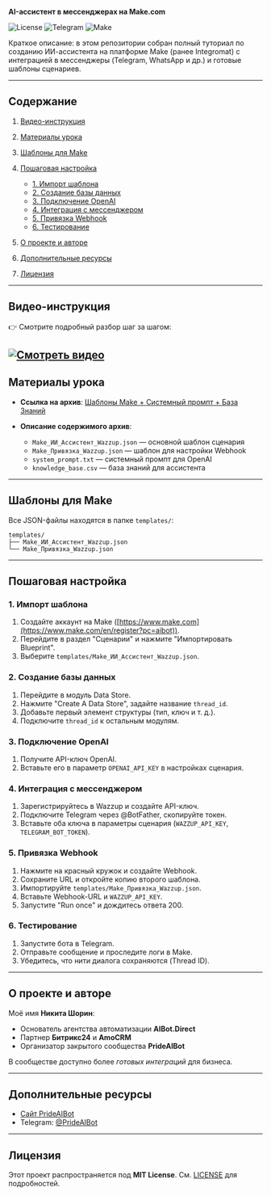 **AI-ассистент в мессенджерах на Make.com**

![License](https://img.shields.io/badge/license-MIT-blue) ![Telegram](https://img.shields.io/badge/Telegram-%40BotFather-0088cc) ![Make](https://img.shields.io/badge/Make.com-Integration-orange)

Краткое описание: в этом репозитории собран полный туториал по созданию ИИ-ассистента на платформе Make (ранее Integromat) с интеграцией в мессенджеры (Telegram, WhatsApp и др.) и готовые шаблоны сценариев.

---

## Содержание

1. [Видео-инструкция](#видео-инструкция)
2. [Материалы урока](#материалы-урока)
3. [Шаблоны для Make](#шаблоны-для-make)
4. [Пошаговая настройка](#пошаговая-настройка)

   * [1. Импорт шаблона](#1-импорт-шаблона)
   * [2. Создание базы данных](#2-создание-базы-данных)
   * [3. Подключение OpenAI](#3-подключение-openai)
   * [4. Интеграция с мессенджером](#4-интеграция-с-мессенджером)
   * [5. Привязка Webhook](#5-привязка-webhook)
   * [6. Тестирование](#6-тестирование)
5. [О проекте и авторе](#о-проекте-и-авторе)
6. [Дополнительные ресурсы](#дополнительные-ресурсы)
7. [Лицензия](#лицензия)

---

## Видео-инструкция

👉 Смотрите подробный разбор шаг за шагом:

[![Смотреть видео](https://img.youtube.com/vi/nhY62MFI8Mc/maxresdefault.jpg)](https://www.youtube.com/watch?v=nhY62MFI8Mc)
---

## Материалы урока

* **Ссылка на архив**: [Шаблоны Make + Системный промпт + База Знаний](./make-wazzup-blueprint/Шаблон-Привязки-Wazzup-к-Make.json)
* **Описание содержимого архив**:

  * `Make_ИИ_Ассистент_Wazzup.json` — основной шаблон сценария
  * `Make_Привязка_Wazzup.json` — шаблон для настройки Webhook
  * `system_prompt.txt` — системный промпт для OpenAI
  * `knowledge_base.csv` — база знаний для ассистента

---

## Шаблоны для Make

Все JSON-файлы находятся в папке `templates/`:

```
templates/
├── Make_ИИ_Ассистент_Wazzup.json
└── Make_Привязка_Wazzup.json
```

---

## Пошаговая настройка

### 1. Импорт шаблона

1. Создайте аккаунт на Make ([https://www.make.com](https://www.make.com/en/register?pc=aibot)).
2. Перейдите в раздел "Сценарии" и нажмите "Импортировать Blueprint".
3. Выберите `templates/Make_ИИ_Ассистент_Wazzup.json`.

### 2. Создание базы данных

1. Перейдите в модуль Data Store.
2. Нажмите "Create A Data Store", задайте название `thread_id`.
3. Добавьте первый элемент структуры (тип, ключ и т. д.).
4. Подключите `thread_id` к остальным модулям.

### 3. Подключение OpenAI

1. Получите API-ключ OpenAI.
2. Вставьте его в параметр `OPENAI_API_KEY` в настройках сценария.

### 4. Интеграция с мессенджером

1. Зарегистрируйтесь в Wazzup и создайте API-ключ.
2. Подключите Telegram через @BotFather, скопируйте токен.
3. Вставьте оба ключа в параметры сценария (`WAZZUP_API_KEY`, `TELEGRAM_BOT_TOKEN`).

### 5. Привязка Webhook

1. Нажмите на красный кружок и создайте Webhook.
2. Сохраните URL и откройте копию второго шаблона.
3. Импортируйте `templates/Make_Привязка_Wazzup.json`.
4. Вставьте Webhook-URL и `WAZZUP_API_KEY`.
5. Запустите "Run once" и дождитесь ответа 200.

### 6. Тестирование

1. Запустите бота в Telegram.
2. Отправьте сообщение и проследите логи в Make.
3. Убедитесь, что нити диалога сохраняются (Thread ID).

---

## О проекте и авторе

Моё имя **Никита Шорин**:

* Основатель агентства автоматизации **AIBot.Direct**
* Партнер **Битрикс24** и **AmoCRM**
* Организатор закрытого сообщества **PrideAIBot**

В сообществе доступно более *готовых интеграций* для бизнеса.

---

## Дополнительные ресурсы

* [Сайт PrideAIBot](https://pride.aibot.school)
* Telegram: [@PrideAIBot](https://t.me/PrideAIBot)

---

## Лицензия

Этот проект распространяется под **MIT License**. См. [LICENSE](./LICENSE) для подробностей.

